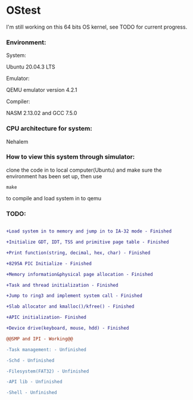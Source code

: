# OStest

I'm still working on this 64 bits OS kernel, see TODO for current progress.

### Environment:

System:

Ubuntu 20.04.3 LTS

Emulator: 

QEMU emulator version 4.2.1

Compiler: 

NASM 2.13.02 and GCC 7.5.0

### CPU architecture for system:

Nehalem

### How to view this system through simulator:

clone the code in to local computer(Ubuntu) and make sure the environment has been set up, then use

`make`

to compile and load system in to qemu

### TODO:

```diff

+Load system in to memory and jump in to IA-32 mode - Finished

+Initialize GDT, IDT, TSS and primitive page table - Finished

+Print function(string, decimal, hex, char) - Finished

+8295A PIC Initialize - Finished

+Memory information&physical page allocation - Finished

+Task and thread initialization - Finished

+Jump to ring3 and implement system call - Finished

+Slab allocator and kmalloc()/kfree() - Finished

+APIC initialization- Finished

+Device drive(keyboard, mouse, hdd) - Finished

@@SMP and IPI - Working@@

-Task management: - Unfinished

-Schd - Unfinished

-Filesystem(FAT32) - Unfinished

-API lib - Unfinished

-Shell - Unfinished

```

